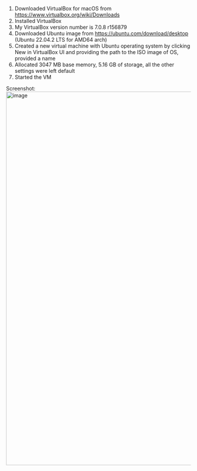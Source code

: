 1. Downloaded VirtualBox for macOS from https://www.virtualbox.org/wiki/Downloads
2. Installed VirtualBox
3. My VirtualBox version number is 7.0.8 r156879
4. Downloaded Ubuntu image from https://ubuntu.com/download/desktop (Ubuntu 22.04.2 LTS for AMD64 arch)
5. Created a new virtual machine with Ubuntu operating system by clicking New in VirtualBox UI and providing the path to the ISO image of OS, provided a name
6. Allocated 3047 MB base memory, 5.16 GB of storage, all the other settings were left default
7. Started the VM

Screenshot:
<img width="1018" alt="image" src="https://github.com/dariamikl/labs/assets/32385940/ff6eee5e-c339-4c12-a76e-c6fa3f2677ea">
